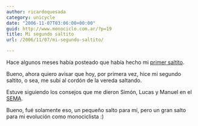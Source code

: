 ```yaml
---
author: ricardoquesada
category: unicycle
date: "2006-11-07T03:06:00+00:00"
guid: http://www.monociclo.com.ar/?p=19
title: Mi segundo saltito
url: /2006/11/07/mi-segundo-saltito/

---
```


Hace algunos meses había posteado que había hecho
mi [primer saltito](http://monodiario.blogspot.com/2006/08/mi-primer-saltito.html).

Bueno, ahora quiero avisar que hoy, por primera vez, hice mi segundo saltito,
o sea, me subí al cordón de la vereda saltando.

Estuve siguiendo los consejos que me dieron Simón, Lucas y Manuel en
el [SEMA](http://monodiario.blogspot.com/2006/10/segundo-encuentro-de-monociclistas.html).

Bueno, fué solamente eso, un pequeño salto para mí, pero un gran salto para mi
evolución como monociclista :)
